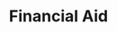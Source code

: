 ---
title: Financial Aid
permalink: /about/financial-aid/
layout: financial-aid
description: As part of our commitment to diversity, we are thrilled to announce that we will be supporting individuals who need financial assistance to attend DjangoCon US
heading: Financial Aid
---
